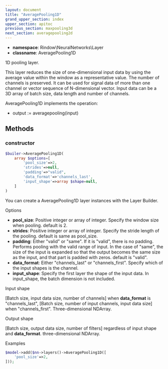 ```yaml
---
layout: document
title: "AveragePooling1D"
grand_upper_section: index
upper_section: apitoc
previous_section: maxpooling3d
next_section: averagepooling2d
---
```



- **namespace**: Rindow\NeuralNetworks\Layer
- **classname**: AveragePooling1D

 1D pooling layer.
 
 This layer reduces the size of one-dimensional input data by using the average value within the window as a representative value.  The number of channels is preserved.
 It can be used for signal data of more than one channel or vector sequence of N-dimensional vector.
 Input data can be a 3D array of batch size, data length and number of channels.
 
AveragePooling1D implements the operation:

- output := averagepooling(input)


Methods
-------

### constructor
```php
$builer->AveragePooling1D(
    array $options=[
        'pool_size'=>2,
        'strides'=>null,
        'padding'=>"valid",
        'data_format'=>'channels_last',
        'input_shape'=>array $shape=null,
    ]
)
```
You can create a AveragePooling1D layer instances with the Layer Builder.

Options

- **pool_size**: Positive integer or array of integer. Specify the window size when pooling. default is 2.
- **strides**: Positive integer or array of integer. Specify the stride length of the pooling. default is same as pool_size.
- **padding**: Either "valid" or "same". If it is "valid", there is no padding.  Performs pooling with the valid range of input.  In the case of "same", the size of the input is expanded so that the output becomes the same size as the input, and that part is padded with zeros. default is "valid".
- **data_format**: Either "channels_last" or "channels_first". Specify which of the input shapes is the channel.
- **input_shape**: Specify the first layer the shape of the input data. In input_shape, the batch dimension is not included.

Input shape

[Batch size, input data size, number of channels] when **data_format** is "channels_last", [Batch size, number of input channels, input data size] when "channels_first".
 Three-dimensional NDArray.


Output shape

[Batch size, output data size, number of filters] regardless of input shape and **data_format**.
 three-dimensional NDArray.
 
Examples

```php
$model->add($nn->layers()->AveragePooling1D([
    'pool_size'=>2,
]));
```